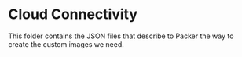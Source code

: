 # Cloud Connectivity

This folder contains the JSON files that describe to Packer the way to create the custom images we need.
